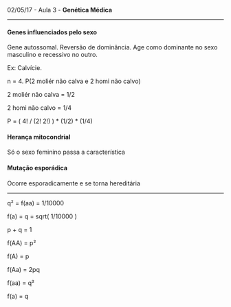 02/05/17 - Aula 3 - **Genética Médica**

---

#### Genes influenciados pelo sexo

Gene autossomal. Reversão de dominância. Age como dominante no sexo masculino e recessivo no outro.

Ex: Calvície.

n = 4.  P\(2 moliér não calva e 2 homi não calvo\)

2 moliér não calva = 1/2

2 homi não calvo = 1/4

P = \( 4! / \(2! 2!\) \) \* \(1/2\) \* \(1/4\)

#### Herança mitocondrial

Só o sexo feminino passa a característica

#### Mutação esporádica

Ocorre esporadicamente e se torna hereditária

---

q² = f\(aa\) = 1/10000

f\(a\) = q = sqrt\( 1/10000 \)

p + q = 1

f\(AA\) = p²

f\(A\) = p

f\(Aa\) = 2pq

f\(aa\) = q²

f\(a\) = q

